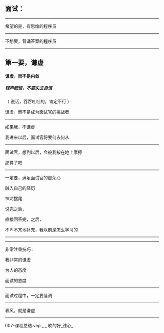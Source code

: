 ## 面试：



<hr>




希望的是，有思维的程序员


<hr>




不想要，背诵答案的程序员



<hr>


## 第一要，谦虚



#### 谦虚，而不是内敛


##### 轻声细语，不要失去自信




（  说话，吞吞吐吐的，肯定不行   ）


谦虚，而不是成为面试官的挑战者



<hr>


如果我，不谦虚


我进来以后，面试官将要何去何从




<hr>


面试官，想到以后，会被我按在地上摩擦


那算了吧



<hr>




一定要，满足面试官的虚荣心


融入自己的经历


神龙摆尾


说完之后，


直接回答完，之后，

不卑不亢地补充，我以前是怎么学习的





<hr>




<hr>


非常注重技巧：

我非常的谦虚


为人的态度


面试的态度




<hr>



面试过程中，一定要低调

<hr>


春风，就是谦虚


<hr>

007-课程总结.vep _ _ 吹的好_诛心_



